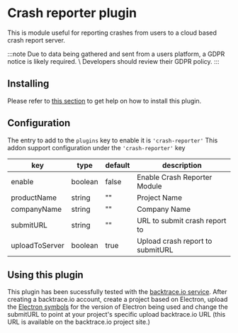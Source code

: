 # Crash reporter plugin

This is module useful for reporting crashes from users to a cloud based crash report server.

:::note 
Due to data being gathered and sent from a users platform, a GDPR notice is likely required. \ 
Developers should review their GDPR policy.
::: 

## Installing
Please refer to [this section](/plugins/using-plugins.html#installing-a-plugin) to get help on how to install this plugin.

## Configuration
The entry to add to the `plugins` key to enable it is `'crash-reporter'`
This addon support configuration under the `'crash-reporter'` key

| key | type | default | description|
|-----|------|---------|------------|
| enable | boolean | false | Enable Crash Reporter Module
| productName | string | "" | Project Name
| companyName | string | "" | Company Name
| submitURL | string | "" | URL to submit crash report to
| uploadToServer | boolean | true | Upload crash report to submitURL

## Using this plugin
This plugin has been sucessfully tested with the [backtrace.io service](https://backtrace.io). 
After creating a backtrace.io account, create a project based on Electron, upload the [Electron symbols](https://github.com/electron/electron/releases) for the version of Electron being used and change the submitURL to point at your project's specific upload backtrace.io URL (this URL is available on the backtrace.io project site.)
